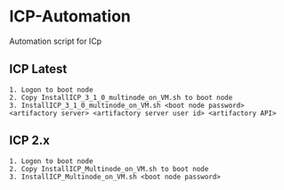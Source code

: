 # ICP-Automation
Automation script for ICp


## ICP Latest

~~~
1. Logon to boot node
2. Copy InstallICP_3_1_0_multinode_on_VM.sh to boot node
3. InstallICP_3_1_0_multinode_on_VM.sh <boot node password> <artifactory server> <artifactory server user id> <artifactory API>
~~~

## ICP 2.x

~~~
1. Logon to boot node
2. Copy InstallICP_Multinode_on_VM.sh to boot node
3. InstallICP_Multinode_on_VM.sh <boot node password>
~~~
